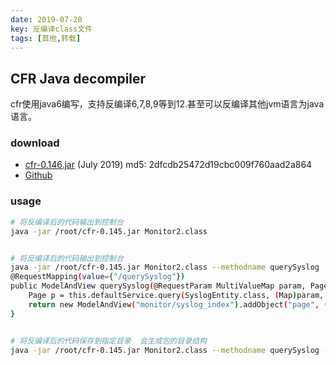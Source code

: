 ```yaml
---
date: 2019-07-20
key: 反编译class文件
tags: [其他,转载]
---
```


## CFR Java decompiler

cfr使用java6编写，支持反编译6,7,8,9等到12.甚至可以反编译其他jvm语言为java语言。

### download 

* [cfr-0.146.jar](https://www.benf.org/other/cfr/cfr-0.146.jar) (July 2019) md5: 2dfcdb25472d19cbc009f760aad2a864
* [Github](https://github.com/leibnitz27/cfr/releases)

### usage

```bash
# 将反编译后的代码输出到控制台
java -jar /root/cfr-0.145.jar Monitor2.class


# 将反编译后的代码输出到控制台
java -jar /root/cfr-0.145.jar Monitor2.class --methodname querySyslog
@RequestMapping(value={"/querySyslog"})
public ModelAndView querySyslog(@RequestParam MultiValueMap param, Page page) {
    Page p = this.defaultService.query(SyslogEntity.class, (Map)param, page, "receivedDate desc");
    return new ModelAndView("monitor/syslog_index").addObject("page", (Object)p);
}


# 将反编译后的代码保存到指定目录  会生成包的目录结构
java -jar /root/cfr-0.145.jar Monitor2.class --methodname querySyslog --outputdir /root


```